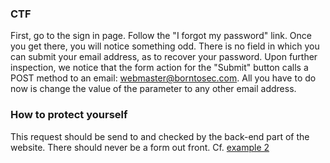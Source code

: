 ### CTF

First, go to the sign in page. Follow the "I forgot my password" link. Once you get there, you will notice something odd. There is no field in which you can submit your email address, as to recover your password. Upon further inspection, we notice that the form action for the "Submit" button calls a POST method to an email: webmaster@borntosec.com. All you have to do now is change the value of the parameter to any other email address.

### How to protect yourself

This request should be send to and checked by the back-end part of the website. There should never be a form out front. Cf. [example 2](https://www.owasp.org/index.php/Web_Parameter_Tampering)
